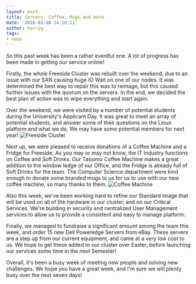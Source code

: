 ```yaml
---
layout: post
title: Servers, Coffee, Mugs and more
date: '2016-03-08 14:10:11'
author: harryg
tags:
- news
---
```


So this past week has been a rather eventful one. A lot of progress has been made in getting our service online!

Firstly, the whole Freeside Cluster was rebuilt over the weekend, due to an issue with our SAN causing huge IO Wait on one of our nodes. It was determined the best way to repair this was to reimage, but this caused further issues with the quorum on the servers. In the end, we decided the best plan of action was to wipe everything and start again.

Over the weekend, we were visited by a number of potential students during the University's Applicant Day. It was great to meet an array of potential students, and answer some of their questions on the Linux platform and what we do. We may have some potential members for next year!
![Freeside Cluster](http://i.imgur.com/m3XeP3L.jpg)

Next up, we were pleased to receive donations of a Coffee Machine and a Fridge for Freeside. As you may or may not know, the IT Industry functions on Coffee and Soft Drinks. Our Tassimo Coffee Machine makes a great addition to the window ledge of our Office, and the Fridge is already full of Soft Drinks for the team. The Computer Science department were kind enough to donate some branded mugs to us for us to use with our new coffee machine, so many thanks to them.
![Coffee Machine](http://i.imgur.com/Eu3J2DT.jpg)

Also this week, we've been working hard to refine our Standard Image that will be used on all of the hardware in our cluster, and on our Critical Services. We're building in security and centralized User Management services to allow us to provide a consistent and easy to manage platform.

Finally, we managed to fundraise a significant amount among the team this week, and order 15 new Dell Poweredge Servers from eBay. These servers are a step up from our current equipment, and came at a very low cost to us. We hope to get these added to our cluster over Easter, before launching our services some time in the next Semester!

Overall, it's been a busy week of meeting new people and solving new challenges. We hope you have a great week, and I'm sure we will plenty busy over the next seven days!
